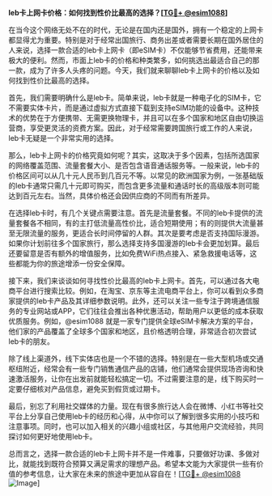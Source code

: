 **leb卡上网卡价格：如何找到性价比最高的选择？[[TG💪+ @esim1088](https://t.me/s/esim1088)]**

在当今这个网络无处不在的时代，无论是在国内还是国外，拥有一个稳定的上网卡都显得尤为重要。特别是对于经常出国旅行、商务出差或者需要长期在国外居住的人来说，选择一款合适的leb卡上网卡（即eSIM卡）不仅能够节省费用，还能带来极大的便利。然而，市面上leb卡的价格和种类繁多，如何挑选出最适合自己的那一款，成为了许多人头疼的问题。今天，我们就来聊聊leb卡上网卡的价格以及如何找到性价比最高的选择。

首先，我们需要明确什么是leb卡。简单来说，leb卡就是一种电子化的SIM卡，它不需要实体卡片，而是通过虚拟方式直接下载到支持eSIM功能的设备中。这种技术的优势在于方便携带、无需更换物理卡，并且可以在多个国家和地区自由切换运营商，享受更灵活的资费方案。因此，对于经常需要跨国旅行或工作的人来说，leb卡无疑是一个非常实用的选择。

那么，leb卡上网卡的价格究竟如何呢？其实，这取决于多个因素，包括所选国家的网络覆盖范围、流量套餐大小、是否包含语音通话服务等。一般来说，leb卡的价格区间可以从几十元人民币到几百元不等。以常见的欧洲国家为例，一张基础版的leb卡通常只需几十元即可购买，而包含更多流量和通话时长的高级版本则可能达到百元左右。当然，具体价格还会因供应商的不同而有所差异。

在选择leb卡时，有几个关键点需要注意。首先是流量套餐。不同的leb卡提供的流量套餐各不相同，有的主打低流量高性价比，适合短期使用；有的则提供大流量甚至无限流量的服务，更适合长时间停留的人群。其次是要考虑是否支持国际漫游。如果你计划前往多个国家旅行，那么选择支持多国漫游的leb卡会更加划算。最后还要留意是否有额外的增值服务，比如免费WiFi热点接入、紧急救援电话等，这些都能为你的旅途增添一份安全保障。

接下来，我们来谈谈如何寻找性价比最高的leb卡上网卡。首先，可以通过各大电商平台进行搜索比较。例如，在淘宝、京东等主流电商平台上，你可以看到众多商家提供的leb卡产品及其详细参数说明。此外，还可以关注一些专注于跨境通信服务的专业网站或APP，它们往往会推出各种优惠活动，帮助用户以更低的成本获取优质服务。例如，@esim1088 就是一家专门提供全球eSIM卡解决方案的平台，他们家的产品覆盖了全球多个国家和地区，且价格透明合理，非常适合初次尝试leb卡的朋友。

除了线上渠道外，线下实体店也是一个不错的选择。特别是在一些大型机场或交通枢纽附近，经常会有一些专门销售通信产品的店铺，他们通常会提供现场咨询和快速激活服务，让你在出发前就能轻松搞定一切。不过需要注意的是，线下购买时一定要仔细核对产品信息，避免买到假货或过期卡。

最后，别忘了利用社交媒体的力量。现在有很多旅行达人会在微博、小红书等社交平台上分享自己使用leb卡的经历和心得，从中你可以了解到很多实用的小技巧和注意事项。同时，也可以加入相关的兴趣小组或社区，与其他用户交流经验，共同探讨如何更好地使用leb卡。

总而言之，选择一款合适的leb卡上网卡并不是一件难事，只要做好功课、多做对比，就能找到既符合预算又满足需求的理想产品。希望本文能为大家提供一些有价值的参考信息，让大家在未来的旅途中更加从容自在！[[TG💪+ @esim1088](https://t.me/s/esim1088) ![Image](https://i.postimg.cc/4NQfJmqS/Snipaste-2025-05-13-00-14-12.png)]